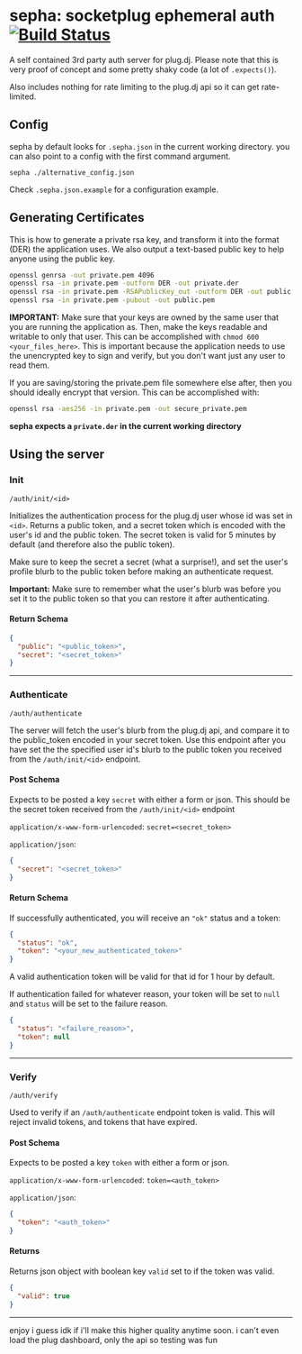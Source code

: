 # sepha: socketplug ephemeral auth [![Build Status](https://travis-ci.org/socketplug/sepha.svg?branch=master)](https://travis-ci.org/socketplug/sepha)

A self contained 3rd party auth server for plug.dj.  Please note that this is
very proof of concept and some pretty shaky code (a lot of `.expects()`).

Also includes nothing for rate limiting to the plug.dj api so it can get
rate-limited.



## Config
sepha by default looks for `.sepha.json` in the current working directory.
you can also point to a config with the first command argument.

`sepha ./alternative_config.json`

Check `.sepha.json.example` for a configuration example.



## Generating Certificates
This is how to generate a private rsa key, and transform it into the format
(DER) the application uses.  We also output a text-based public key to help
anyone using the public key.

```sh
openssl genrsa -out private.pem 4096
openssl rsa -in private.pem -outform DER -out private.der
openssl rsa -in private.pem -RSAPublicKey_out -outform DER -out public.der
openssl rsa -in private.pem -pubout -out public.pem
```

**IMPORTANT:** Make sure that your keys are owned by the same user that you are
running the application as.  Then, make the keys readable and writable to only
that user.  This can be accomplished with `chmod 600 <your_files_here>`. This
is important because the application needs to use the unencrypted key to sign
and verify, but you don't want just any user to read them.  

If you are saving/storing the private.pem file somewhere else after, then you
should ideally encrypt that version.  This can be accomplished with:

```sh
openssl rsa -aes256 -in private.pem -out secure_private.pem
```

**sepha expects a `private.der` in the current working directory**



## Using the server

### Init

`/auth/init/<id>`


Initializes the authentication process for the plug.dj user whose id was
set in `<id>`.  Returns a public token, and a secret token which is encoded
with the user's id and the public token.  The secret token is valid for 5
minutes by default (and therefore also the public token).

Make sure to keep the secret a secret (what a surprise!), and set the user's
profile blurb to the public token before making an authenticate request.

**Important:** Make sure to remember what the user's blurb was before you set
it to the public token so that you can restore it after authenticating.


#### Return Schema
```json
{
  "public": "<public_token>",
  "secret": "<secret_token>"
}
```



---



### Authenticate

`/auth/authenticate`


The server will fetch the user's blurb from the plug.dj api, and compare it
to the public_token encoded in your secret token.  Use this endpoint after you
have set the the specified user id's blurb to the public token you received
from the `/auth/init/<id>` endpoint.

#### Post Schema
Expects to be posted a key `secret` with either a form or json.  This should
be the secret token received from the `/auth/init/<id>` endpoint

`application/x-www-form-urlencoded`: `secret=<secret_token>`

`application/json`:
```json
{
  "secret": "<secret_token>"
}
```


#### Return Schema

If successfully authenticated, you will receive an `"ok"` status and a token:
```json
{
  "status": "ok",
  "token": "<your_new_authenticated_token>"
}
```
A valid authentication token will be valid for that id for 1 hour by default.


If authentication failed for whatever reason, your token will be set to `null`
and `status` will be set to the failure reason.
```json
{
  "status": "<failure_reason>",
  "token": null
}
```



---



### Verify

`/auth/verify`


Used to verify if an `/auth/authenticate` endpoint token is valid.  This will
reject invalid tokens, and tokens that have expired.


#### Post Schema
Expects to be posted a key `token` with either a form or json.

`application/x-www-form-urlencoded`: `token=<auth_token>`

`application/json`:
```json
{
  "token": "<auth_token>"
}
```


#### Returns
Returns json object with boolean key `valid` set to if the token was valid.
```json
{
  "valid": true
}
```



---



enjoy i guess idk if i'll make this higher quality anytime soon.
i can't even load the plug dashboard, only the api so testing was fun
